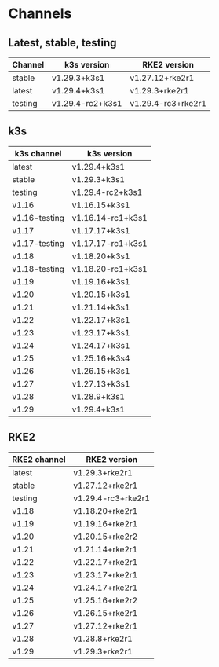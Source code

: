 # Channels

## Latest, stable, testing

| Channel | k3s version | RKE2 version |
| ------- | ----------- | ------------ |
stable|v1.29.3+k3s1|v1.27.12+rke2r1
latest|v1.29.4+k3s1|v1.29.3+rke2r1
testing|v1.29.4-rc2+k3s1|v1.29.4-rc3+rke2r1

## k3s

| k3s channel | k3s version |
| ----------- | ----------- |
| latest | v1.29.4+k3s1 |
| stable | v1.29.3+k3s1 |
| testing | v1.29.4-rc2+k3s1 |
| v1.16 | v1.16.15+k3s1 |
| v1.16-testing | v1.16.14-rc1+k3s1 |
| v1.17 | v1.17.17+k3s1 |
| v1.17-testing | v1.17.17-rc1+k3s1 |
| v1.18 | v1.18.20+k3s1 |
| v1.18-testing | v1.18.20-rc1+k3s1 |
| v1.19 | v1.19.16+k3s1 |
| v1.20 | v1.20.15+k3s1 |
| v1.21 | v1.21.14+k3s1 |
| v1.22 | v1.22.17+k3s1 |
| v1.23 | v1.23.17+k3s1 |
| v1.24 | v1.24.17+k3s1 |
| v1.25 | v1.25.16+k3s4 |
| v1.26 | v1.26.15+k3s1 |
| v1.27 | v1.27.13+k3s1 |
| v1.28 | v1.28.9+k3s1 |
| v1.29 | v1.29.4+k3s1 |

## RKE2

| RKE2 channel | RKE2 version |
| ------------ | ----------- |
| latest | v1.29.3+rke2r1 |
| stable | v1.27.12+rke2r1 |
| testing | v1.29.4-rc3+rke2r1 |
| v1.18 | v1.18.20+rke2r1 |
| v1.19 | v1.19.16+rke2r1 |
| v1.20 | v1.20.15+rke2r2 |
| v1.21 | v1.21.14+rke2r1 |
| v1.22 | v1.22.17+rke2r1 |
| v1.23 | v1.23.17+rke2r1 |
| v1.24 | v1.24.17+rke2r1 |
| v1.25 | v1.25.16+rke2r2 |
| v1.26 | v1.26.15+rke2r1 |
| v1.27 | v1.27.12+rke2r1 |
| v1.28 | v1.28.8+rke2r1 |
| v1.29 | v1.29.3+rke2r1 |

